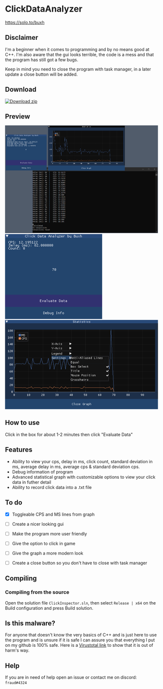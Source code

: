 # ClickDataAnalyzer
https://solo.to/buxh


## Disclaimer
I'm a beginner when it comes to programming and by no means good at C++. I'm also aware that the gui looks terrible, the code is a mess and that the program has still got a few bugs.

Keep in mind you need to close the program with task manager, in a later update a close button will be added.

## Download
<!-- BEGIN LATEST DOWNLOAD BUTTON -->
[![Download zip](https://custom-icon-badges.herokuapp.com/badge/-Download-blue?style=for-the-badge&logo=download&logoColor=white "Download zip")](https://github.com/buxh/ClickDataAnalyzer/releases/download/minecraft/analyze.exe)
<!-- END LATEST DOWNLOAD BUTTON -->

## Preview
![](images/3.png)
![](images/1.png)
![](images/2.png)


## How to use
Click in the box for about 1-2 minutes then click "Evaluate Data"


## Features
- Ability to view your cps, delay in ms, click count, standard deviation in ms, average delay in ms, average cps & standard deviation cps.
- Debug information of program
- Advanced statistical graph with customizable options to view your click data in futher detail
- Ability to record click data into a .txt file


## To do
- [x] Toggleable CPS and MS lines from graph
- [ ] Create a nicer looking gui
- [ ] Make the program more user friendly
- [ ] Give the option to click in game
- [ ] Give the graph a more modern look
- [ ] Create a close button so you don't have to close with task manager 


## Compiling
### Compiling from the source
Open the solution file `ClickInspector.sln`, then select `Release | x64` on the Build configuration and press Build solution.


## Is this malware?
For anyone that doesn't know the very basics of C++ and is just here to use the program and is unsure if it is safe I can assure you that everything I put on my github is 100% safe. Here is a [Virustotal link](https://www.virustotal.com/gui/file/a00c35b8da7bf0aa9838c135e0c5980cb8942f97bbe7bd8565c40f55da60bc4a/detection) to show that it is out of harm's way.


## Help
If you are in need of help open an issue or contact me on discord: `fraud#4324`
